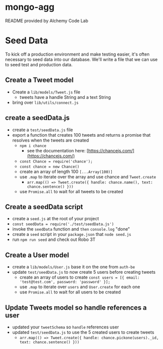 # mongo-agg
README provided by Alchemy Code Lab

# Seed Data

To kick off a production environment and make testing easier, it's often necessary
to seed data into our database. We'll write a file that we can use to seed test and
production data.

## Create a Tweet model

* Create a `lib/models/Tweet.js` file
  * tweets have a handle String and a text String
* bring over `lib/utils/connect.js`

## create a seedData.js

* create a `test/seedData.js` file
* export a function that creates 100 tweets and returns a promise that resolves when the
  tweets are created
  * `npm i chance`
    * see the documentation here: [https://chancejs.com/](https://chancejs.com/)
  * `const Chance = require('chance');`
  * `const chance = new Chance()`
  * create an array of length 100 `[...Array(100)]`
  * use `.map` to iterate over the array and use chance and `Tweet.create`
    * `arr.map(() => Tweet.create({ handle: chance.name(), text: chance.sentence() }))`
  * use `Promise.all` to wait for all tweets to be created

## Create a seedData script

* create a `seed.js` at the root of your project
* `const seedData = require('./test/seedData.js')`
* invoke the `seedData` function and `then` `console.log` "done"
* create a `seed` script in your `package.json` that `node seed.js`
* run `npm run seed` and check out Robo 3T

## Create a User model

* create a `lib/models/User.js` base it on the one from `auth-be`
* update `test/seedData.js` to now create 5 users before creating tweets
  * create an array of users to create
    `const users = [{ email: 'test@test.com', password: 'password' }];`
  * use `.map` to iterate over `users` and `User.create` for each one
  * use `Promise.all` to wait for all users to be created

## Update Tweets model so handle references a user

* updated your `tweetSchema` so `handle` references user
* updated `test/seedData.js` to use the 5 created users to create tweets
  * `arr.map(() => Tweet.create({ handle: chance.pickone(users)._id, text: chance.sentence() }))`

